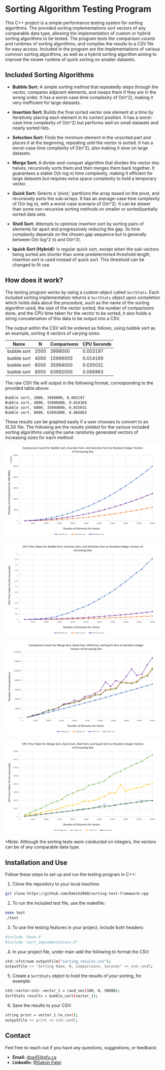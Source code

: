 # Sorting Algorithm Testing Program

This C++ project is a simple performance testing system for sorting algorithms. The provided sorting implementations sort vectors of any comparable data type, allowing the implementation of custom or hybrid sorting algorithms to be tested. The program tests the comparison counts and runtimes of sorting algorithms, and compiles the results to a CSV file for easy access. Included in the program are the implementations of various common sorting algorithms, as well as a hybrid sorting algorithm aiming to improve the slower runtime of quick sorting on smaller datasets. 

## Included Sorting Algorithms

- **Bubble Sort:** A simple sorting method that repeatedly steps through the vector, compares adjacent elements, and swaps them if they are in the wrong order. It has a worst-case time complexity of O(n^2), making it very inefficient for large datasets.

- **Insertion Sort:** Builds the final sorted vector one element at a time by iteratively placing each element in its correct position. It has a worst-case time complexity of O(n^2) but performs well on small datasets and nearly sorted lists.

- **Selection Sort:** Finds the minimum element in the unsorted part and places it at the beginning, repeating until the vector is sorted. It has a worst-case time complexity of O(n^2), also making it slow on large datasets.

- **Merge Sort:** A divide-and-conquer algorithm that divides the vector into halves, recursively sorts them and then merges them back together. It guarantees a stable O(n log n) time complexity, making it efficient for large datasets but requires extra space complexity to hold a temporary vector.

- **Quick Sort:** Selects a 'pivot,' partitions the array based on the pivot, and recursively sorts the sub-arrays. It has an average-case time complexity of O(n log n), with a worst-case scenario of O(n^2). It can be slower than some non-recursive sorting methods on smaller or sorted/partially sorted data sets.

- **Shell Sort:** Attempts to optimize insertion sort by sorting pairs of elements far apart and progressively reducing the gap. Its time complexity depends on the chosen gap sequence but is generally between O(n log^2 n) and O(n^2).

- **Iquick Sort (Hybrid):** Is regular quick sort, except when the sub-vectors being sorted are shorter than some predetermined threshold length, insertion sort is used instead of quick sort. This threshold can be changed to fit use.

## How does it work?

The testing program works by using a custom object called `SortStats`. Each included sorting implementation returns a `SortStats` object upon completion which holds data about the procedure, such as the name of the sorting algorithm used, the size of the vector sorted, the number of comparisons done, and the CPU time taken for the vector to be sorted, it also holds a string concatenation of this data to be output into a CSV.

The output within the CSV will be ordered as follows, using bubble sort as an example, sorting 4 vectors of varying sizes:

  | **Name**    | **N** | **Comparisons** | **CPU Seconds** |
  |-------------|-------|-----------------|-----------------|
  | bubble sort |  2000 | 3998000         | 0.003197        |
  | bubble sort |  4000 | 15996000        | 0.014169        |
  | bubble sort |  6000 | 35994000        | 0.035031        |
  | bubble sort |  8000 | 63992000        | 0.066863        |

The raw CSV file will output in the following format, corresponding to the provided table above:
```
Bubble sort, 2000, 3998000, 0.003197
Bubble sort, 4000, 15996000, 0.014169
Bubble sort, 6000, 35994000, 0.035031
Bubble sort, 8000, 63992000, 0.066863
```

These results can be graphed easily if a user chooses to convert to an XLSX file. The following are the results yielded for the various included sorting algorithms using the same randomly generated vectors of increasing sizes for each method:

![Non-Recursive Comparisons](images/Non_Rec_Comp.png)

![Non-Recursive CPU Time](images/Non_Rec_Time.png)

![Recursive Comparisons](images/Rec_Comp.png)

![Recursive CPU Time](images/Rec_Time.png)

*Note: Although the sorting tests were conducted on integers, the vectors can be of any comparable data type.

## Installation and Use

Follow these steps to set up and run the testing program in C++:

1. Clone the repository to your local machine:

  ```bash
  git clone https://github.com/Daksh2060/sorting-test-framework-cpp
  ```

2. To run the included test file, use the makefile:

  ```bash
  make test
  ./test
  ```

3. To use the testing features in your project, include both headers:

  ```bash
  #include "base.h"
  #include "sort_implementations.h"
  ```

4. In your project file, under main add the following to format the CSV:

  ```bash
  std::ofstream outputFile("sorting_results.csv");
  outputFile << "Sorting Name, N, Comparisons, Seconds" << std::endl;
  ```

5. Create a `SortStats` object to hold the results of your sorting, for example:

  ```bash
  std::vector<int> vector_1 = rand_vec(100, 0, 50000);
  SortStats results = bubble_sort(vector_1);
  ```

6. Save the results to your CSV:

  ```bash
  string print = vector_1.to_csv();
  outputFile << print << std::endl;
  ```

## Contact

Feel free to reach out if you have any questions, suggestions, or feedback:

- **Email:** dpa45@sfu.ca
- **LinkedIn:** [@Daksh Patel](https://www.linkedin.com/in/daksh-patel-956622290/)

